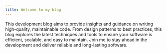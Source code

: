 ```yaml
---
title: Welcome to my blog
---
```


This development blog aims to provide insights and guidance on writing 
high-quality, maintainable code. From design patterns to best practices, 
this blog explores the latest techniques and tools to ensure your software
is efficient, scalable, and easy to maintain. Join me to stay ahead in the 
development and deliver reliable and long-lasting software.

